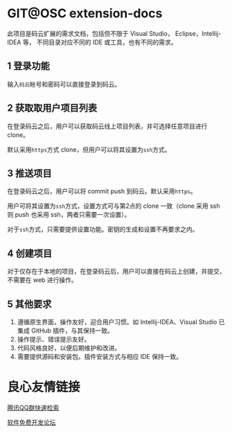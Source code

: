 # GIT@OSC extension-docs

此项目是码云扩展的需求文档，包括但不限于 Visual Studio， Eclipse，Intellij-IDEA 等，
不同目录对应不同的 IDE 或工具，也有不同的需求。

## 1 登录功能

输入`码云`帐号和密码可以直接登录到码云。

## 2 获取取用户项目列表

在登录码云之后，用户可以获取码云线上项目列表，并可选择任意项目进行 clone。

默认采用`https`方式 clone，但用户可以将其设置为`ssh`方式。

## 3 推送项目

在登录码云之后，用户可以将 commit push 到码云。默认采用`https`。

用户可将其设置为`ssh`方式，设置方式可与第2点的 clone 一致（clone 采用 ssh 则 push 也采用 ssh，两者只需要一次设置）。

对于`ssh`方式，只需要提供设置功能。密钥的生成和设置不再要求之内。

## 4 创建项目

对于仅存在于本地的项目，在登录码云后，用户可以直接在码云上创建，并提交，不需要在 web 进行操作。

## 5 其他要求

1. 遵循原生界面，操作友好，迎合用户习惯。如 Intellij-IDEA、Visual Studio 已集成 GitHub 插件，与其保持一致。
2. 操作提示、错误提示友好。
3. 代码风格良好，以便后期维护和改进。
4. 需要提供源码和安装包。插件安装方式与相应 IDE 保持一致。


 # 良心友情链接

[腾讯QQ群快速检索](http://u.720life.cn/s/8cf73f7c)

[软件免费开发论坛](http://u.720life.cn/s/bbb01dc0)
